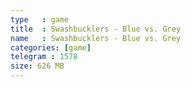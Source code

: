 ```yaml
---
type   : game
title  : Swashbucklers - Blue vs. Grey
name   : Swashbucklers - Blue vs. Grey
categories: [game]
telegram : 1578
size: 626 MB
---
```



